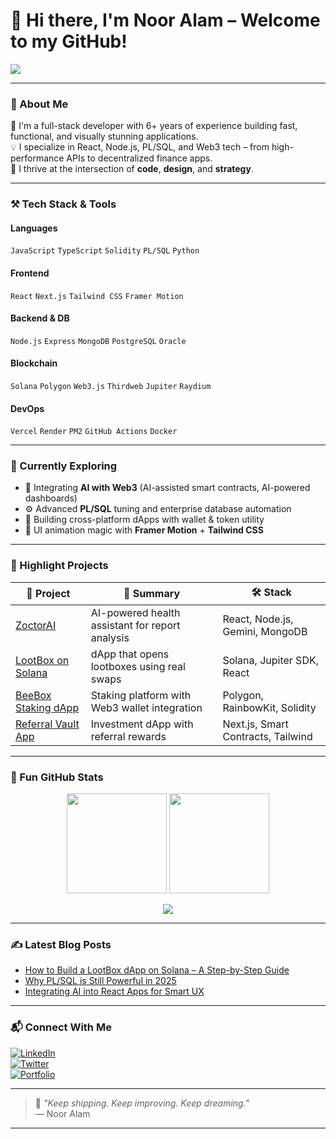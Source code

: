 # 👋 Hi there, I'm Noor Alam – Welcome to my GitHub!

<p align="left">
  <img src="https://readme-typing-svg.demolab.com/?lines=Full-Stack+Engineer;Blockchain+%26+AI+Builder;React+%7C+Node+%7C+PL%2FSQL+Expert;Let%27s+build+something+cool!&center=false&width=380&height=45">
</p>

---

### 🚀 About Me

🔧 I'm a full-stack developer with 6+ years of experience building fast, functional, and visually stunning applications.  
💡 I specialize in React, Node.js, PL/SQL, and Web3 tech – from high-performance APIs to decentralized finance apps.  
🎯 I thrive at the intersection of **code**, **design**, and **strategy**.

---

### ⚒️ Tech Stack & Tools

#### Languages
`JavaScript` `TypeScript` `Solidity` `PL/SQL` `Python`

#### Frontend
`React` `Next.js` `Tailwind CSS` `Framer Motion`

#### Backend & DB
`Node.js` `Express` `MongoDB` `PostgreSQL` `Oracle`

#### Blockchain
`Solana` `Polygon` `Web3.js` `Thirdweb` `Jupiter` `Raydium`

#### DevOps
`Vercel` `Render` `PM2` `GitHub Actions` `Docker`

---

### 🧠 Currently Exploring

- 🤖 Integrating **AI with Web3** (AI-assisted smart contracts, AI-powered dashboards)
- ⚙️ Advanced **PL/SQL** tuning and enterprise database automation
- 📱 Building cross-platform dApps with wallet & token utility
- 🎨 UI animation magic with **Framer Motion** + **Tailwind CSS**

---

### 🌟 Highlight Projects

| 🚀 Project | 🧠 Summary | 🛠️ Stack |
|-----------|------------|----------|
| [ZoctorAI](https://github.com/noorshanu/zoctorai) | AI-powered health assistant for report analysis | React, Node.js, Gemini, MongoDB |
| [LootBox on Solana](https://github.com/yourusername/lootbox-generator) | dApp that opens lootboxes using real swaps | Solana, Jupiter SDK, React |
| [BeeBox Staking dApp](https://github.com/yourusername/beebox-staking) | Staking platform with Web3 wallet integration | Polygon, RainbowKit, Solidity |
| [Referral Vault App](https://github.com/yourusername/referral-vault) | Investment dApp with referral rewards | Next.js, Smart Contracts, Tailwind |

---

### 🧩 Fun GitHub Stats

<p align="center">
  <img src="https://github-readme-stats.vercel.app/api?username=noorshanu&show_icons=true&theme=tokyonight" height="160"/>
  <img src="https://streak-stats.demolab.com?user=noorshanu&theme=tokyonight&date_format=M%20j%5B%2C%20Y%5D" height="160"/>
</p>

<p align="center">
  <img src="https://github-profile-trophy.vercel.app/?username=noorshanu&theme=onestar&column=7&margin-w=5&margin-h=10"/>
</p>

---

### ✍️ Latest Blog Posts

<!-- BLOG-POST-LIST:START -->
- [How to Build a LootBox dApp on Solana – A Step-by-Step Guide](https://yourblog.com)
- [Why PL/SQL is Still Powerful in 2025](https://yourblog.com)
- [Integrating AI into React Apps for Smart UX](https://yourblog.com)
<!-- BLOG-POST-LIST:END -->

---

### 📬 Connect With Me

[![LinkedIn](https://img.shields.io/badge/-LinkedIn-0A66C2?style=for-the-badge&logo=linkedin&logoColor=white)](https://www.linkedin.com/in/noor-alam-aa722314b/)  
[![Twitter](https://img.shields.io/badge/-Twitter-1DA1F2?style=for-the-badge&logo=twitter&logoColor=white)](https://x.com/CodingGamer4)  
[![Portfolio](https://img.shields.io/badge/-Portfolio-000?style=for-the-badge&logo=vercel&logoColor=white)](https://yourportfolio.com)

---

> 💬 _"Keep shipping. Keep improving. Keep dreaming."_  
> — Noor Alam

---
